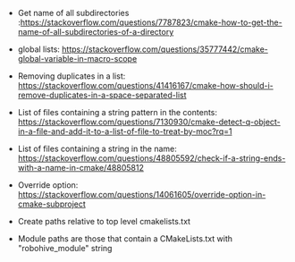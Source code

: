 * Get name of all subdirectories :https://stackoverflow.com/questions/7787823/cmake-how-to-get-the-name-of-all-subdirectories-of-a-directory
* global lists: https://stackoverflow.com/questions/35777442/cmake-global-variable-in-macro-scope
* Removing duplicates in a list: https://stackoverflow.com/questions/41416167/cmake-how-should-i-remove-duplicates-in-a-space-separated-list
* List of files containing a string pattern in the contents: https://stackoverflow.com/questions/7130930/cmake-detect-q-object-in-a-file-and-add-it-to-a-list-of-file-to-treat-by-moc?rq=1
* List of files containing a string in the name: https://stackoverflow.com/questions/48805592/check-if-a-string-ends-with-a-name-in-cmake/48805812
* Override option: https://stackoverflow.com/questions/14061605/override-option-in-cmake-subproject
* Create paths relative to top level cmakelists.txt


* Module paths are those that contain a CMakeLists.txt with "robohive_module" string
